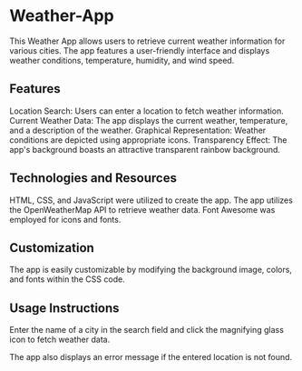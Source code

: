 # Weather-App

This Weather App allows users to retrieve current weather information for various cities.
The app features a user-friendly interface and displays weather conditions, temperature, humidity, and wind speed.

## Features

Location Search: Users can enter a location to fetch weather information.
Current Weather Data: The app displays the current weather, temperature, and a description of the weather.
Graphical Representation: Weather conditions are depicted using appropriate icons.
Transparency Effect: The app's background boasts an attractive transparent rainbow background.

## Technologies and Resources

HTML, CSS, and JavaScript were utilized to create the app.
The app utilizes the OpenWeatherMap API to retrieve weather data.
Font Awesome was employed for icons and fonts.

## Customization

The app is easily customizable by modifying the background image, colors, and fonts within the CSS code.

## Usage Instructions

Enter the name of a city in the search field and click the magnifying glass icon to fetch weather data.

The app also displays an error message if the entered location is not found.
